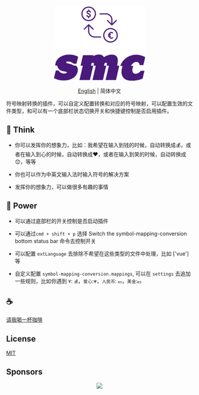 <p align="center">
<img height="200" src="./icon.png" alt="smc">
</p>
<p align="center"> <a href="./README.md">English</a> | 简体中文</p>

符号映射转换的插件，可以自定义配置转换和对应的符号映射，可以配置生效的文件类型，和可以有一个底部栏状态切换开关和快捷键控制是否启用插件。

## 🤔️ Think

- 你可以发挥你的想象力，比如：我希望在输入到钱的时候，自动转换成💰，或者在输入到心的时候，自动转换成❤️，或者在输入到笑的时候，自动转换成😊，等等

- 你也可以作为中英文输入法时输入符号的解决方案

- 发挥你的想象力，可以做很多有趣的事情

## 💪 Power

- 可以通过底部栏的开关控制是否启动插件

- 可以通过`cmd + shift + p` 选择 Switch the symbol-mapping-conversion bottom status bar 命令去控制开关

- 可以配置 `extLanguage` 去排除不希望在这些类型的文件中处理，比如 ['vue'] 等

- 自定义配置 `symbol-mapping-conversion.mappings`, 可以在 `settings` 去追加一些规则，比如你遇到 `¥`: `💰`，`爱心`:`💗`，`人民币`: `💴`，`美金`:`💵`

## :coffee:

[请我喝一杯咖啡](https://github.com/Simon-He95/sponsor)

## License

[MIT](./license)

## Sponsors

<p align="center">
  <a href="https://cdn.jsdelivr.net/gh/Simon-He95/sponsor/sponsors.svg">
    <img src="https://cdn.jsdelivr.net/gh/Simon-He95/sponsor/sponsors.png"/>
  </a>
</p>
